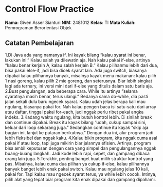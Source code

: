 # Control Flow Practice

**Nama:** Given Asser Sianturi
**NIM:** 2481012
**Kelas:** TI
**Mata Kuliah:** Pemrograman Berorientasi Objek

## Catatan Pembelajaran
1.Di Java ada yang namanya if. Ini kayak bilang “kalau syarat ini benar, lakukan ini.” Kalau salah ya dilewatin aja. Nah kalau pakai if-else, artinya “kalau benar kerjain A, kalau salah kerjain B.” Kalau pilihanmu lebih dari dua, bisa pakai else-if, jadi bisa dicek syarat lain. Ada juga switch, biasanya dipakai kalau pilihannya banyak, misalnya kayak menu makanan: kalau pilih 1 nasi goreng, kalau pilih 2 mie goreng, dan seterusnya. Biar lebih singkat lagi ada ternary, ini versi mini dari if-else yang ditulis dalam satu baris aja.
2.Buat pengulangan, ada beberapa cara. While itu artinya “selama syaratnya masih benar, terus ulangi.” Bedanya sama do-while, dia pasti jalan sekali dulu baru ngecek syarat. Kalau udah jelas berapa kali mau ngulang, biasanya pakai for. Nah kalau pengen baca isi satu-satu dari array atau daftar, tinggal pakai for-each, jadi nggak perlu ribet pakai angka indeks.
3.Kadang waktu ngulang, kita butuh kontrol lebih. Di sinilah break dan continue dipakai. Break itu kayak bilang “udah, cukup sampai sini, keluar dari loop sekarang juga.” Sedangkan continue itu kayak “skip aja bagian ini, lanjut ke putaran berikutnya.” Dengan dua ini, alur program jadi lebih fleksibel dan nggak kaku.
4.Kalau bikin program, kita nggak cuma asal pakai if atau loop, tapi juga mikirin biar jalannya efisien. Artinya, program bisa ambil keputusan dengan cara yang simpel dan pengulangannya nggak buang-buang langkah. Jadi kode lebih rapi, cepet, dan gampang dibaca orang lain juga.
5.Terakhir, penting banget buat milih struktur kontrol yang pas. Misalnya, kalau cuma dua pilihan ya cukup if-else, kalau pilihannya banyak banget lebih enak pakai switch. Kalau mau ngulang jelas 10 kali, pakai for. Tapi kalau mau ngecek syarat terus, ya while lebih cocok. Intinya, pilih alat yang tepat biar program kita enak dipakai dan gampang dipahami.